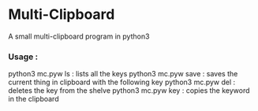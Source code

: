 # Multi-Clipboard
A small multi-clipboard program in python3 

 
### Usage :
   python3 mc.pyw ls : lists all the keys 
   python3 mc.pyw save <keyword> : saves the current thing in clipboard with the following key
   python3 mc.pyw del <keyword> : deletes the key from the shelve 
   python3 mc.pyw key <keyword> : copies the keyword in the clipboard
